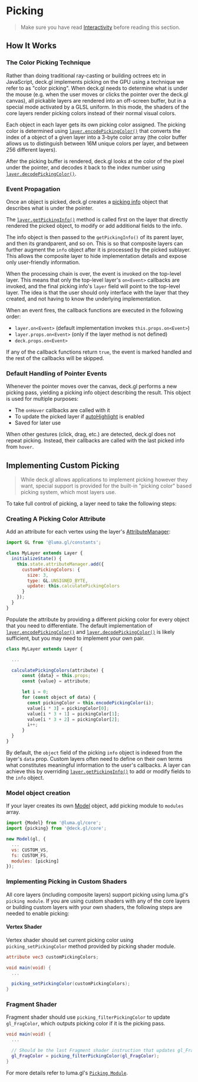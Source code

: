 # Picking

> Make sure you have read [Interactivity](/docs/developer-guide/interactivity.md) before reading this section.

## How It Works

### The Color Picking Technique

Rather than doing traditional ray-casting or building octrees etc in JavaScript, deck.gl implements picking on the GPU using a technique we refer to as "color picking". When deck.gl needs to determine what is under the mouse (e.g. when the user moves or clicks the pointer over the deck.gl canvas), all pickable layers are rendered into an off-screen buffer, but in a special mode activated by a GLSL uniform. In this mode, the shaders of the core layers render picking colors instead of their normal visual colors.

Each object in each layer gets its own picking color assigned. The picking color is determined using [`layer.encodePickingColor()`](/docs/api-reference/layer.md#-encodepickingcolor-) that converts the index of a object of a given layer into a 3-byte color array (the color buffer allows us to distinguish between 16M unique colors per layer, and between 256 different layers).

After the picking buffer is rendered, deck.gl looks at the color of the pixel under the pointer, and decodes it back to the index number using [`layer.decodePickingColor()`](/docs/api-reference/layer.md#-decodepickingcolor-).


### Event Propagation

Once an object is picked, deck.gl creates a [picking info](/docs/developer-guide/interactivity.md#the-picking-info-object) object that describes what is under the pointer.

The [`layer.getPickingInfo()`](/docs/api-reference/layer.md#-getpickinginfo-) method is called first on the layer that directly rendered the picked object, to modify or add additional fields to the info.

The info object is then passed to the `getPickingInfo()` of its parent layer, and then its grandparent, and so on. This is so that composite layers can further augment the `info` object after it is processed by the picked sublayer. This allows the composite layer to hide implementation details and expose only user-friendly information.

When the processing chain is over, the event is invoked on the top-level layer. This means that only the top-level layer's `on<Event>` callbacks are invoked, and the final picking info's `layer` field will point to the top-level layer. The idea is that the user should only interface with the layer that they created, and not having to know the underlying implementation.

When an event fires, the callback functions are executed in the following order:

- `layer.on<Event>` (default implementation invokes `this.props.on<Event>`)
- `layer.props.on<Event>` (only if the layer method is not defined)
- `deck.props.on<Event>`

If any of the callback functions return `true`, the event is marked handled and the rest of the callbacks will be skipped.


### Default Handling of Pointer Events

Whenever the pointer moves over the canvas, deck.gl performs a new picking pass, yielding a picking info object describing the result. This object is used for multiple purposes:

- The `onHover` callbacks are called with it
- To update the picked layer if [autoHighlight](/docs/api-reference/layer.md#autohighlight-boolean-optional) is enabled
- Saved for later use

When other gestures (click, drag, etc.) are detected, deck.gl does not repeat picking. Instead, their callbacks are called with the last picked info from `hover`.


## Implementing Custom Picking

> While deck.gl allows applications to implement picking however they want,
special support is provided for the built-in "picking color" based picking
system, which most layers use.

To take full control of picking, a layer need to take the following steps:

### Creating A Picking Color Attribute

Add an attribute for each vertex using the layer's [AttributeManager](/docs/api-reference/attribute-manager.md):

```js
import GL from '@luma.gl/constants';

class MyLayer extends Layer {
  initializeState() {
    this.state.attributeManager.add({
      customPickingColors: {
        size: 3,
        type: GL.UNSIGNED_BYTE,
        update: this.calculatePickingColors
      }
    });
  }
}
```

Populate the attribute by providing a different picking color for every object that you need to differentiate. The default implementation of [`layer.encodePickingColor()`](/docs/api-reference/layer.md#-encodepickingcolor-) and [`layer.decodePickingColor()`](/docs/api-reference/layer.md#-decodepickingcolor-) is likely sufficient, but you may need to implement your own pair.

```js
class MyLayer extends Layer {

  ...

  calculatePickingColors(attribute) {
      const {data} = this.props;
      const {value} = attribute;

      let i = 0;
      for (const object of data) {
        const pickingColor = this.encodePickingColor(i);
        value[i * 3] = pickingColor[0];
        value[i * 3 + 1] = pickingColor[1];
        value[i * 3 + 2] = pickingColor[2];
        i++;
      }
  }
}
```

By default, the `object` field of the picking `info` object is indexed from the layer's `data` prop. Custom layers often need to define on their own terms what constitutes meaningful information to the user's callbacks. A layer can achieve this by overriding [`layer.getPickingInfo()`](/docs/api-reference/layer.md#-getpickinginfo-) to add or modify fields to the `info` object.


### Model object creation

If your layer creates its own [Model](https://luma.gl/docs/api-reference/engine/model) object, add picking module to `modules` array.

```js
import {Model} from '@luma.gl/core';
import {picking} from '@deck.gl/core';

new Model(gl, {
  ...
  vs: CUSTOM_VS,
  fs: CUSTOM_FS,
  modules: [picking]
});
```

### Implementing Picking in Custom Shaders

All core layers (including composite layers) support picking using luma.gl's `picking module`. If you are using custom shaders with any of the core layers or building custom layers with your own shaders, the following steps are needed to enable picking:

#### Vertex Shader

Vertex shader should set current picking color using `picking_setPickingColor` method provided by picking shader module.

```glsl
attribute vec3 customPickingColors;

void main(void) {
  ...

  picking_setPickingColor(customPickingColors);
}
```

### Fragment Shader

Fragment shader should use `picking_filterPickingColor` to update `gl_FragColor`, which outputs picking color if it is the picking pass.

```glsl
void main(void) {
  ...

  // Should be the last Fragment shader instruction that updates gl_FragColor
  gl_FragColor = picking_filterPickingColor(gl_FragColor);
}
```

For more details refer to luma.gl's [`Picking Module`](https://luma.gl/docs/api-reference/shadertools/core-shader-modules).
